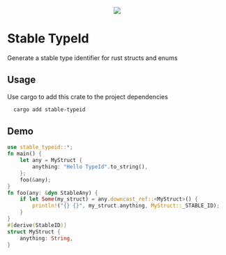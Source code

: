 <p align="center">
  <img src="https://s11.ax1x.com/2024/01/17/pFkm7xf.png" />
</p>

# Stable TypeId

Generate a stable type identifier for rust structs and enums




## Usage

Use cargo to add this crate to the project dependencies

```bash
  cargo add stable-typeid
```

## Demo

```rust
use stable_typeid::*;
fn main() {
    let any = MyStruct {
        anything: "Hello TypeId".to_string(),
    };
    foo(&any);
}
fn foo(any: &dyn StableAny) {
    if let Some(my_struct) = any.downcast_ref::<MyStruct>() {
        println!("{} {}", my_struct.anything, MyStruct::_STABLE_ID);
    }
}
#[derive(StableID)]
struct MyStruct {
    anything: String,
}
```
